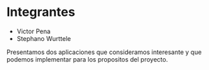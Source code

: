 # Integrantes

- Victor Pena
- Stephano Wurttele

Presentamos dos aplicaciones que consideramos interesante y que podemos implementar para los propositos del proyecto.